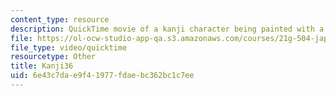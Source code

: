 ```yaml
---
content_type: resource
description: QuickTime movie of a kanji character being painted with a brush.
file: https://ol-ocw-studio-app-qa.s3.amazonaws.com/courses/21g-504-japanese-iv-spring-2009/6e43c7dae9f41977fdaebc362bc1c7ee_Kanji36.mov
file_type: video/quicktime
resourcetype: Other
title: Kanji36
uid: 6e43c7da-e9f4-1977-fdae-bc362bc1c7ee
---
```

